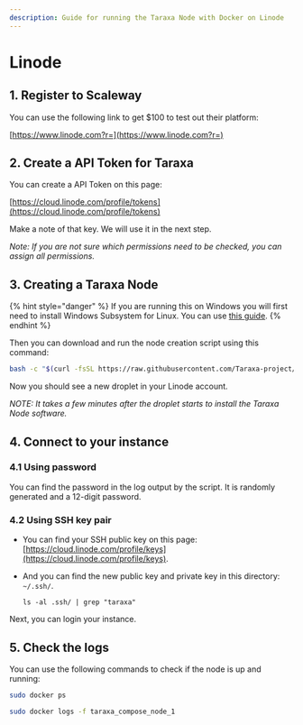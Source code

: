 ```yaml
---
description: Guide for running the Taraxa Node with Docker on Linode
---
```


# Linode

## 1. Register to Scaleway

You can use the following link to get $100 to test out their platform:

[https://www.linode.com?r=](https://www.linode.com?r=)

## 2. Create a API Token for Taraxa

You can create a API Token on this page:

[https://cloud.linode.com/profile/tokens](https://cloud.linode.com/profile/tokens)

Make a note of that key. We will use it in the next step.

_Note: If you are not sure which permissions need to be checked, you can assign all permissions._

## 3. Creating a Taraxa Node

{% hint style="danger" %}
If you are running this on Windows you will first need to install Windows Subsystem for Linux. You can use [this guide](https://docs.microsoft.com/en-us/windows/wsl/install-win10).
{% endhint %}

Then you can download and run the node creation script using this command:

```bash
bash -c "$(curl -fsSL https://raw.githubusercontent.com/Taraxa-project/taraxa-ops/master/scripts/one-click-Linode.sh)"
```

Now you should see a new droplet in your Linode account.

_NOTE: It takes a few minutes after the droplet starts to install the Taraxa Node software._

## 4. Connect to your instance

### 4.1 Using password

You can find the password in the log output by the script. It is randomly generated and a 12-digit password.

### 4.2 Using SSH key pair

* You can find your SSH public key on this page: [https://cloud.linode.com/profile/keys](https://cloud.linode.com/profile/keys).
* And you can find the new public key and private key in this directory: `~/.ssh/`.

  ```text
  ls -al .ssh/ | grep "taraxa"
  ```



Next, you can login your instance.

## 5. Check the logs

You can use the following commands to check if the node is up and running:

```bash
sudo docker ps

sudo docker logs -f taraxa_compose_node_1
```
